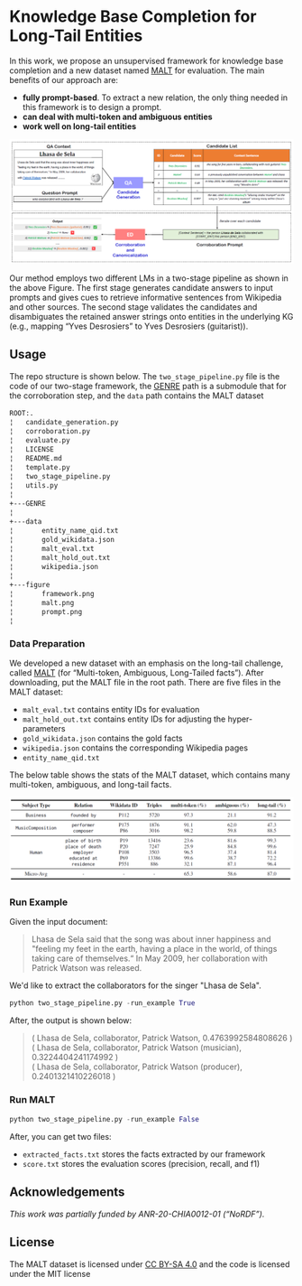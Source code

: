 # Knowledge Base Completion for Long-Tail Entities
In this work, we propose an unsupervised framework for knowledge base completion and a new dataset named [MALT](https://zenodo.org/record/8098881) for evaluation. The main benefits of our approach are:
* **fully prompt-based**. To extract a new relation, the only thing needed in this framework is to design a prompt.
* **can deal with multi-token and ambiguous entities**
* **work well on long-tail entities**

<p align="center">
<img src="figure/framework.png" width="700">
</p>
Our method employs two different LMs in a two-stage pipeline as shown in the above Figure. 
The first stage generates candidate answers to input prompts and gives cues to retrieve informative sentences from Wikipedia and other sources. 
The second stage validates the candidates and disambiguates the retained answer strings onto entities in the underlying KG (e.g., mapping “Yves Desrosiers” to Yves Desrosiers (guitarist)).

## Usage
The repo structure is shown below. The `two_stage_pipeline.py` file is the code of our two-stage framework, the [GENRE](https://github.com/facebookresearch/GENRE) path is a submodule that for the corroboration step, and the `data` path contains the MALT dataset
```
ROOT:.
¦   candidate_generation.py
¦   corroboration.py
¦   evaluate.py
¦   LICENSE
¦   README.md
¦   template.py
¦   two_stage_pipeline.py
¦   utils.py
¦   
+---GENRE
¦
+---data
¦       entity_name_qid.txt
¦       gold_wikidata.json
¦       malt_eval.txt
¦       malt_hold_out.txt
¦       wikipedia.json
¦
+---figure
¦       framework.png
¦       malt.png
¦       prompt.png
¦       
```
### Data Preparation
We developed a new dataset with an emphasis on the long-tail challenge, called [MALT](https://zenodo.org/record/8098881) (for “Multi-token, Ambiguous, Long-Tailed facts”).
After downloading, put the MALT file in the root path.
There are five files in the MALT dataset:
* `malt_eval.txt` contains entity IDs for evaluation
* `malt_hold_out.txt` contains entity IDs for adjusting the hyper-parameters
* `gold_wikidata.json` contains the gold facts
* `wikipedia.json` contains the corresponding Wikipedia pages
* `entity_name_qid.txt`
  
The below table shows the stats of the MALT dataset, which contains many multi-token, ambiguous, and long-tail facts.
<p align="center">
<img src="figure/malt.png" width="600">
</p>

### Run Example
Given the input document: 
> Lhasa de Sela said that the song was about inner happiness and
"feeling my feet in the earth, having a place in the world, of things
taking care of themselves.“ In May 2009, her collaboration
with Patrick Watson was released.

We'd like to extract the collaborators for the singer "Lhasa de Sela".
```python
python two_stage_pipeline.py -run_example True
```
After, the output is shown below:
> ( Lhasa de Sela, collaborator, Patrick Watson, 0.4763992584808626 ) <br />
> ( Lhasa de Sela, collaborator, Patrick Watson (musician), 0.3224404241174992 ) <br />
> ( Lhasa de Sela, collaborator, Patrick Watson (producer), 0.2401321410226018 ) <br />
### Run MALT

```python
python two_stage_pipeline.py -run_example False
```
After, you can get two files:
* `extracted_facts.txt` stores the facts extracted by our framework
* `score.txt` stores the evaluation scores (precision, recall, and f1)

## Acknowledgements
*This work was partially funded by ANR-20-CHIA0012-01 (“NoRDF”).*

## License
The MALT dataset is licensed under [CC BY-SA 4.0](https://creativecommons.org/licenses/by-sa/4.0/) and the code is licensed under the MIT license
